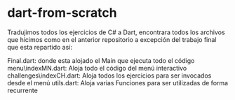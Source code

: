 ﻿# dart-from-scratch
Tradujimos todos los ejercicios de C# a Dart, encontrara todos los archivos que hicimos como en el anterior repositorio a excepción del trabajo final que esta repartido así:

Final.dart: donde esta alojado el Main que ejecuta todo el código
menu\indexMN.dart: Aloja todo el código del menú interactivo
challenges\indexCH.dart: Aloja todos los ejercicios para ser invocados desde el menú
utils.dart: Aloja varias Funciones para ser utilizadas de forma recurrente
